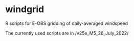 # windgrid
R scripts for E-OBS gridding of daily-averaged windspeed

The currently used scripts are in /v25e_M5_26_July_2022/
